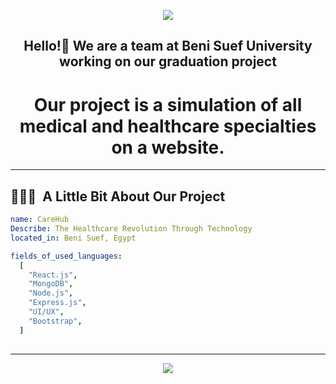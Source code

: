 <p align="center">
  <img src="https://capsule-render.vercel.app/api?type=waving&color=gradient&text=Hello!&height=100&section=header"/>
</p>


<h2 align="center">Hello!👋 We are a team at Beni Suef University working on our graduation project</h2>




<h1 align="center">
Our project is a simulation of all medical and healthcare specialties on a website.
</h1>



---

<h2> 👨🏻‍💻 &nbsp;A Little Bit About Our Project</h2>

```yaml
name: CareHub
Describe: The Healthcare Revolution Through Technology
located_in: Beni Suef, Egypt

fields_of_used_languages:
  [
    "React.js",
    "MongoDB",
    "Node.js",
    "Express.js",
    "UI/UX",
    "Bootstrap",
  ]
  
```
  
---  

<p align="center">
  <img src="https://capsule-render.vercel.app/api?type=waving&color=gradient&height=100&section=footer"/>
</p>
